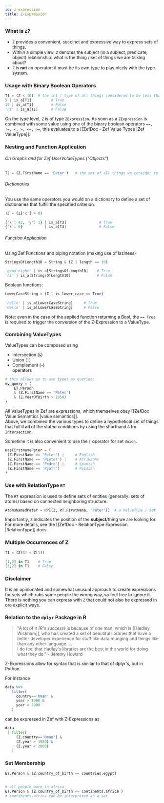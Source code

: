 ```yaml
---
id: z-expression
title: Z-Expression
---
```


  
### What is `Z`?  
- `Z` provides a convenient, succinct and expressive way to express sets of things.   
- Within a simple view, `Z` denotes the subject (in a subject, predicate, object) relationship: what is the thing / set of things we are talking about?  
- `Z` is **not** an operator: it must be its own type to play nicely with the type system.  
  
  
### Usage with Binary Boolean Operators  
```python  
T1 = (Z < 10)  # the set / type of all things considered to be less than 10.  
5 | is_a[T1]         # True  
15 | is_a[T1]        # False  
'hi' | is_a[T1]      # False  
```  
  
On the type level, `Z` is of type `ZExpression`. As soon as a `ZExpression` is combined with some value using one of the binary boolean operators `==, !=, <, >, <=, >=`, this evaluates to a [[ZefDoc - Zef Value Types |Zef ValueType]].  
  
  
  
### Nesting and Function Application  
###### On Graphs and for Zef UserValueTypes ("Objects")  
```python  
T2 = (Z.FirstName == 'Peter')   # the set of all things we consider to have a first name to be `Peter`. The dot-notation applies to Zef Objects and to a ZefRef on a graph.  
```  
  
###### Dictionaries  
You use the same operators you would on a dictionary to define a set of dictionaries that fulfill the specified criterion.  
```python  
T3 = (Z['x'] > 0)  
  
{'x': 42, 'y': 1} | is_a[T3]               # True  
{'x': 0}          | is_a[T3]               # False  
```  
  
###### Function Application  
Using Zef Functions and piping notation (making use of laziness)  
```python  
StringsOfLength10 = String & (Z | length == 10)  
  
'good night' | is_a[StringsOfLength10]    # True  
'hi' | is_a[StringsOfLength10]            # False  
```  
  
  
Boolean functions:  
```python  
LowerCaseString = (Z | is_lower_case == True)  
  
'hello' | is_a[LowerCaseString]     # True  
'Hello' | is_a[LowerCaseString]     # False  
```  
Note: even in the case of the applied function returning a Bool, the `== True` is required to trigger the conversion of the Z-Expression to a ValueType.  
  
  
  
### Combining ValueTypes  
ValueTypes can be composed using  
- Intersection (`&`)  
- Union (`|`)  
- Complement (`~`)  
operators  
```python  
# this allows us to use types as queries:  
my_query = (  
    ET.Person   
    & (Z.FirstName == 'Peter')  
    & (Z.YearOfBirth > 1950)  
)  
```  
All ValueTypes in Zef are expressions, which themselves obey [[ZefDoc Value Semantics |value semantics]].  
Above, we combined the various types to define a hypothetical set of things that fulfill **all** of the stated conditions by using the shorthand `&` for `Intersection`.  
  
Sometime it is also convenient to use the `|` operator for set `Union`.  
```python  
HasFirstNamePeter = (  
 (Z.FirstName == 'Peter') |     # English  
 (Z.FirstName == 'Pieter') |    # Afrikaans  
 (Z.FirstName == 'Pedro') |     # Spanish  
 (Z.FirstName == 'Pyotr')       # Russian  
)  
```  
  
  
  
### Use with RelationType `RT`  
The `RT` expression is used to define sets of entities (generally: sets of atoms) based on connected neighboring structure.  
```python  
AtomsNamedPeter = RP[(Z, RT.FirstName, 'Peter')]  # a ValueType / Set  
```  
Importantly, `Z` indicates the position of the **subject**/thing we are looking for.  
For more details, see the [[ZefDoc - RelationType Expression |RelationType]] docs.  
  
  
### Multiple Occurrences of Z  
```python  
T1 = (Z[0] < Z[1])  
  
[1,2] in T1    # True  
[3,2] in T1    # False  
```  
  
  
### Disclaimer  
It is an opinionated and somewhat unusual approach to create expressions for sets which rubs some people the wrong way, so feel free to ignore it. There is nothing you can express with `Z` that could not also be expressed in  ore explicit ways.  
  
  
  
### Relation to the `dplyr` Package in R  
> "A lot of it *(R's success)* is because of one man, which is [[Hadley Wickham]], who has created a set of beautiful libraries that have a better developer experience for stuff like data munging and things like than any other language. ...   
> I do feel that Hadley's libraries are the best in the world for doing what they do."   -   Jeremy Howard  
  
Z-Expressions allow for syntax that is similar to that of dplyr's, but in Python.  
  
For instance  
```R  
data %>%  
   filter(  
     country=='Oman' &  
     year > 1980 &  
     year < 2000  
   )  
```  
  
can be expressed in Zef with Z-Expressions as  
```python  
data  
 | filter[  
     (Z.country=='Oman') &  
     (Z.year > 1980) &  
     (Z.year < 2000)  
   ]  
```  
  
  
  
### Set Membership  
```python  
ET.Person & (Z.country_of_birth == countries.egypt)  
  
  
# all people born in africa  
ET.Person & (Z.country_of_birth <= continents.africa )  
# continents.africa can be interpreted as a set  
  
```  
  
  
